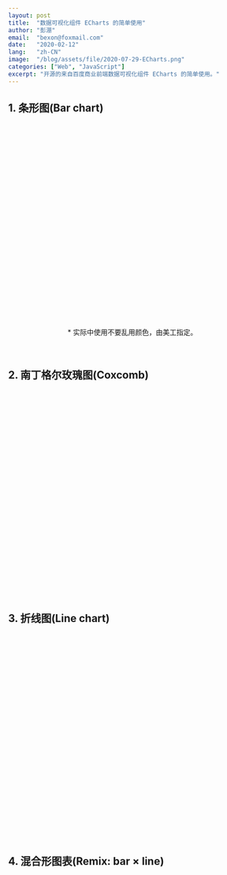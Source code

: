 ```yaml
---
layout: post
title:  "数据可视化组件 ECharts 的简单使用"
author: "彭淜"
email:  "bexon@foxmail.com"
date:   "2020-02-12"
lang:   "zh-CN"
image:  "/blog/assets/file/2020-07-29-ECharts.png"
categories: ["Web", "JavaScript"]
excerpt: "开源的来自百度商业前端数据可视化组件 ECharts 的简单使用。"
---
```

<style>
/** Bar chart **/
#echarts-1 {
    width: 100%;
    height:400px;
    margin: 0px auto;
}
/** Coxcomb **/
#echarts-2 {
    width: 100%;
    height:400px;
    margin: 0px auto;
}
/** Line chart **/
#echarts-3 {
    width: 100%;
    height:400px;
    margin: 0px auto;
}
/** Remix: bar chart × line chart **/
#echarts-4 {
    width: 100%;
    height:400px;
    margin: 0px auto;
}
</style>

<!-- ECharts 试例 -->
<h2>1. 条形图(Bar chart)</h2>
<div id="echarts-1"></div>
<p style="text-align: center;">* 实际中使用不要乱用颜色，由美工指定。</p>
<br />
<h2>2. 南丁格尔玫瑰图(Coxcomb)</h2>
<div id="echarts-2"></div>
<br />
<h2>3. 折线图(Line chart)</h2>
<div id="echarts-3"></div>
<br />
<h2>4. 混合形图表(Remix: bar × line)</h2>
<div id="echarts-4"></div>
<br />
<script src="https://cdn.bootcdn.net/ajax/libs/echarts/4.8.0/echarts.min.js"></script>
<script>
// Bar chart
// 基于准备好的dom，初始化 echarts-1 实例
var echart1 = echarts.init(document.getElementById('echarts-1'));
// echarts-1 data and options
var option1 = {
    title: {
        text: '人员地域分布'
    },
    tooltip: {},
    legend: {
        data: ['人数']
    },
    xAxis: {
        data: ["深圳", "上海", "重庆", "北京", "长沙", "衡阳"]
    },
    yAxis: {},
    series: [{
        name: '人数',
        type: 'bar',
        data: [15, 22, 33, 12, 14, 13],
        itemStyle: {
            normal: {
                color: function (params) {
                    var colorList = ['#759aa0', '#eedd78', '#73a373', '#73b9bc', '#91ca8c', '#f49f42'];
                    return colorList[params.dataIndex]
                }
            }
        },
    }]
};
// show echarts-1
echart1.setOption(option1);
// Coxcomb
var echart2 = echarts.init(document.getElementById('echarts-2'));
var option2 = {
    title: {
        text: '人员地域分布'
    },
    series: [
        {
            name: '人员地域分布',
            type: 'pie',
            radius: '55%',
            roseType: 'angle',
            data: [
                { value: 15, name: '深圳' },
                { value: 22, name: '上海' },
                { value: 33, name: '重庆' },
                { value: 22, name: '北京' },
                { value: 14, name: '长沙' },
                { value: 23, name: '衡阳' }
            ]
        }
    ]
}
echart2.setOption(option2)
// Line chart
var echart3 = echarts.init(document.getElementById('echarts-3'));
var option3 = {
    title: {
        text: '地域活越分布人数'
    },
    tooltip: {},
    legend: {
        data: ['人数']
    },
    xAxis: {
        data: ["深圳", "上海", "重庆", "北京", "长沙", "衡阳"]
    },
    yAxis: {},
    visualMap: {
        pieces: [{
            gt: 0,
            lte: 15,
            color: '#ff0000',
        }, {
            gt: 15,
            color: '#096',
        }],
        outOfRange: {
            color: '#096'
        }
    },
    series: [{
        name: '人数',
        type: 'line',
        data: [10, 15, 30, 10, 12, 9],
    }]
}
echart3.setOption(option3)
// Remix: bar chart × line chart 
var echart4 = echarts.init(document.getElementById('echarts-4'));
var option4 = {
    title: {
        text: '人员地域分布'
    },
    tooltip: {},
    legend: {
        data: ['人数']
    },
    xAxis: {
        data: ["深圳", "上海", "重庆", "北京", "长沙", "衡阳"]
    },
    yAxis: {},
    series: [{
        name: '人数',
        type: 'bar',
        data: [15, 22, 33, 12, 14, 13],
        color:"#096"
    },{
        name: '人数',
        type: 'line',
        data: [10, 15, 30, 10, 12, 9],
    }]
};
echart4.setOption(option4)
</script>